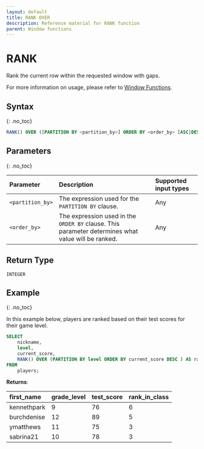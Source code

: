 ```yaml
---
layout: default
title: RANK OVER
description: Reference material for RANK function
parent: Window functions
---
```


# RANK

Rank the current row within the requested window with gaps.

For more information on usage, please refer to [Window Functions](./index.md).

## Syntax
{: .no_toc}

```sql
RANK() OVER ([PARTITION BY <partition_by>] ORDER BY <order_by> [ASC|DESC] )
```

## Parameters 
{: .no_toc}

| Parameter | Description                                      |Supported input types | 
| :--------- | :------------------------------------------------ | :------------| 
| `<partition_by>`   | The expression used for the `PARTITION BY` clause.                                                 | Any |
| `<order_by>`   | The expression used in the `ORDER BY` clause. This parameter determines what value will be ranked. | Any |

## Return Type
`INTEGER`

## Example
{: .no_toc}

In this example below, players are ranked based on their test scores for their game level.

```sql
SELECT
	nickname,
	level,
	current_score,
	RANK() OVER (PARTITION BY level ORDER BY current_score DESC ) AS rank_in_game
FROM
	players;
```

**Returns**:

| first_name | grade_level | test_score | rank_in_class |
|:-----------|:------------|:-----------|:--------------|
| kennethpark      |           9 |         76 |             6 |
| burchdenise      |          12 |         89 |             5 |
| ymatthews       |          11 |         75 |             3 |
| sabrina21    |          10 |         78 |             3 |

